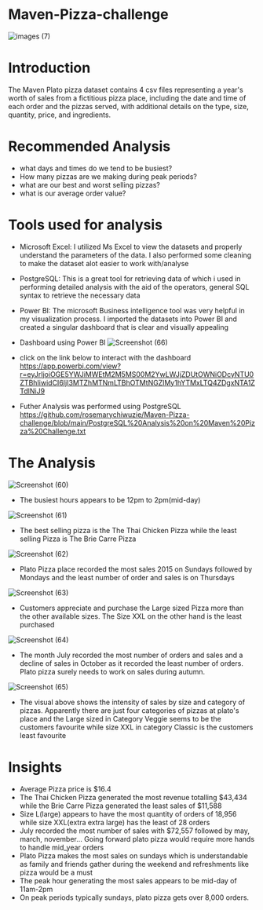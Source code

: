 # Maven-Pizza-challenge
![images (7)](https://user-images.githubusercontent.com/108612390/193467417-26c85e60-7998-4b89-8015-120f30f6f86e.png)

# Introduction
The Maven Plato pizza dataset contains 4 csv files representing a year's worth of sales from a fictitious pizza place, including the date and time of each order and the pizzas served, with additional details on the type, size, quantity, price, and ingredients.
# Recommended Analysis
- what days and times do we tend to be busiest?
- How many pizzas are we making during peak periods?
- what are our best and worst selling pizzas?
- what is our average order value?


# Tools used for analysis
- Microsoft Excel: I utilized Ms Excel to view the datasets and properly understand the parameters of the data. I also performed some cleaning to make the dataset alot easier to work with/analyse
- PostgreSQL: This is a great tool for retrieving data of which i used in performing detailed analysis with the aid of the operators, general SQL syntax to retrieve the necessary data
- Power BI: The microsoft Business intelligence tool was very helpful in my visualization process. I imported the datasets into Power BI and created a singular dashboard that is clear and visually appealing

- Dashboard using Power BI
![Screenshot (66)](https://user-images.githubusercontent.com/108612390/194346831-d5fa70e2-9bae-47d7-84ef-10d770964ad6.png)

- click on the link below to interact with the dashboard
https://app.powerbi.com/view?r=eyJrIjoiOGE5YWJiMWEtM2M5MS00M2YwLWJjZDUtOWNiODcyNTU0ZTBhIiwidCI6IjI3MTZhMTNmLTBhOTMtNGZlMy1hYTMxLTQ4ZDgxNTA1ZTdlNiJ9

- Futher Analysis was performed using PostgreSQL
https://github.com/rosemarychiwuzie/Maven-Pizza-challenge/blob/main/PostgreSQL%20Analysis%20on%20Maven%20Pizza%20Challenge.txt

# The Analysis
![Screenshot (60)](https://user-images.githubusercontent.com/108612390/194349332-97fe168d-d622-4bba-a79b-f7d2af9541fe.png)
- The busiest hours appears to be 12pm to 2pm(mid-day)

![Screenshot (61)](https://user-images.githubusercontent.com/108612390/194350181-4701afb0-3551-4df5-bf21-f823b7e05dc8.png)
- The best selling pizza is the The Thai Chicken Pizza while the least selling Pizza is The Brie Carre Pizza

![Screenshot (62)](https://user-images.githubusercontent.com/108612390/194350891-d8cc65a7-f30c-47d5-87a9-de4511b044e3.png)
- Plato Pizza place recorded the most sales 2015 on Sundays followed by Mondays and the least number of order and sales is on Thursdays

![Screenshot (63)](https://user-images.githubusercontent.com/108612390/194351514-c24aa062-0a4f-4d44-b62d-0974787e026a.png)
- Customers appreciate and purchase the Large sized Pizza more than the other available sizes. The Size XXL on the other hand is the least purchased

![Screenshot (64)](https://user-images.githubusercontent.com/108612390/194352347-affe1bc2-c09e-4b51-9527-c0d433239ba6.png)
- The month July recorded the most number of orders and sales and a decline of sales in October as it recorded the least number of orders. Plato pizza surely needs to work on sales during autumn.

![Screenshot (65)](https://user-images.githubusercontent.com/108612390/194353332-d60c0ae1-dbe9-4f06-a061-f57764b1e954.png)
- The visual above shows the intensity of sales by size and category of pizzas. Apparently there are just four categories of pizzas at plato's place and the Large sized in Category Veggie seems to be the customers favourite while size XXL in category Classic is the customers least favourite

# Insights
- Average Pizza price is $16.4
- The Thai Chicken Pizza generated the most revenue totalling $43,434 while the Brie Carre Pizza generated the least sales of $11,588
- Size L(large) appears to have the most quantity of orders of 18,956 while size XXL(extra extra large) has the least of 28 orders
- July recorded the most number of sales with $72,557 followed by may, march, november... Going forward plato pizza would require more hands to handle mid_year orders 
- Plato Pizza makes the most sales on sundays which is understandable as family and friends gather during the weekend and refreshments like pizza would be a must
- The peak hour generating the most sales appears to be mid-day of 11am-2pm
- On peak periods typically sundays, plato pizza gets over 8,000 orders.












